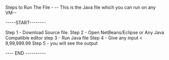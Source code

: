 Steps to Run The File - 
-- This is the Java file which you can run on any VM--

-----START--------

Step 1 - Download Source file.
Step 2 - Open NetBeans/Eclipse or Any Java Compatible editor
step 3 - Run Java file
Step 4 - Give any input < 9,99,999.99
Step 5 - you will see the output


---- END ----------
